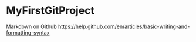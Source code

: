 # MyFirstGitProject


Markdown on Github
https://help.github.com/en/articles/basic-writing-and-formatting-syntax
